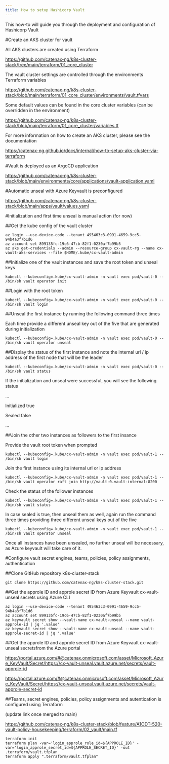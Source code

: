 ```yaml
---
title: How to setup Hashicorp Vault
---
```


This how-to will guide you through the deployment and configuration of Hashicorp Vault

#Create an AKS cluster for vault

All AKS clusters are created using Terraform

https://github.com/catenax-ng/k8s-cluster-stack/tree/main/terraform/01_core_cluster

The vault cluster settings are controlled through the environments Terraform variables

https://github.com/catenax-ng/k8s-cluster-stack/blob/main/terraform/01_core_cluster/environments/vault.tfvars

Some default values can be found in the core cluster variables (can be overridden in the environment)

https://github.com/catenax-ng/k8s-cluster-stack/blob/main/terraform/01_core_cluster/variables.tf

For more information on how to create an AKS cluster, please see the documentation

https://catenax-ng.github.io/docs/internal/how-to-setup-aks-cluster-via-terraform

#Vault is deployed as an ArgoCD application

https://github.com/catenax-ng/k8s-cluster-stack/blob/main/environments/core/applications/vault-application.yaml

#Automatic unseal with Azure Keyvault is preconfigured

https://github.com/catenax-ng/k8s-cluster-stack/blob/main/apps/vault/values.yaml

#Initialization and first time unseal is manual action (for now)

##Get the kube config of the vault cluster

```
az login --use-device-code --tenant 495463c3-0991-4659-9cc5-94b4a3f7b1d6
az account set 899135fc-19c6-47cb-82f1-0230af7b99b5
az aks get-credentials --admin --resource-group cx-vault-rg --name cx-vault-aks-services --file $HOME/.kube/cx-vault-admin
```

##Initialize one of the vault instances and save the root token and unseal keys

`kubectl --kubeconfig=.kube/cx-vault-admin -n vault exec pod/vault-0 -- /bin/sh vault operator init`

##Login with the root token

`kubectl --kubeconfig=.kube/cx-vault-admin -n vault exec pod/vault-0 -- /bin/sh vault login`

##Unseal the first instance by running the following command three times

Each time provide a different unseal key out of the five that are generated during initialization

`kubectl --kubeconfig=.kube/cx-vault-admin -n vault exec pod/vault-0 -- /bin/sh vault operator unseal`

##Display the status of the first instance and note the internal url / ip address of the first node that will be the leader

`kubectl --kubeconfig=.kube/cx-vault-admin -n vault exec pod/vault-0 -- /bin/sh vault status`

If the initialization and unseal were successful, you will see the following status

...

Initialized              true

Sealed                   false

...

##Join the other two instances as followers to the first insance

Provide the vault root token when prompted

`kubectl --kubeconfig=.kube/cx-vault-admin -n vault exec pod/vault-1 -- /bin/sh vault login`

Join the first instance using its internal url or ip address

`kubectl --kubeconfig=.kube/cx-vault-admin -n vault exec pod/vault-1 -- /bin/sh vault operator raft join http://vault-0.vault-internal:8200`

Check the status of the follower instances

`kubectl --kubeconfig=.kube/cx-vault-admin -n vault exec pod/vault-1 -- /bin/sh vault status`

In case sealed is true, then unseal them as well, again run the command three times providing three different unseal keys out of the five

`kubectl --kubeconfig=.kube/cx-vault-admin -n vault exec pod/vault-1 -- /bin/sh vault operator unseal`

Once all instances have been unsealed, no further unseal will be necessary, as Azure keyvault will take care of it.

#Configure vault secret engines, teams, policies, policy assignments, authentication

##Clone GitHub repository k8s-cluster-stack

`git clone https://github.com/catenax-ng/k8s-cluster-stack.git`

##Get the approle ID and approle secret ID from Azure Keyvault cx-vault-unseal secrets using Azure CLI

```
az login --use-device-code --tenant 495463c3-0991-4659-9cc5-94b4a3f7b1d6
az account set 899135fc-19c6-47cb-82f1-0230af7b99b5
az keyvault secret show --vault-name cx-vault-unseal --name vault-approle-id | jq '.value'
az keyvault secret show --vault-name cx-vault-unseal --name vault-approle-secret-id | jq '.value'
```

##Get the approle ID and approle secret ID from Azure Keyvault cx-vault-unseal secretsfrom the Azure portal

https://portal.azure.com/#@catenax.onmicrosoft.com/asset/Microsoft_Azure_KeyVault/Secret/https://cx-vault-unseal.vault.azure.net/secrets/vault-approle-id

https://portal.azure.com/#@catenax.onmicrosoft.com/asset/Microsoft_Azure_KeyVault/Secret/https://cx-vault-unseal.vault.azure.net/secrets/vault-approle-secret-id

##Teams, secret engines, policies, policy assignments and autentication is configured using Terraform

(update link once merged to main)

https://github.com/catenax-ng/k8s-cluster-stack/blob/feature/A1ODT-520-vault-policy-housekeeping/terraform/02_vault/main.tf

```
terraform init
terraform plan -var='login_approle_role_id=${APPROLE_ID}' -var='login_approle_secret_id=${APPROLE_SECRET_ID}' -out .terraform/vault.tfplan
terraform apply ".terraform/vault.tfplan"
```

